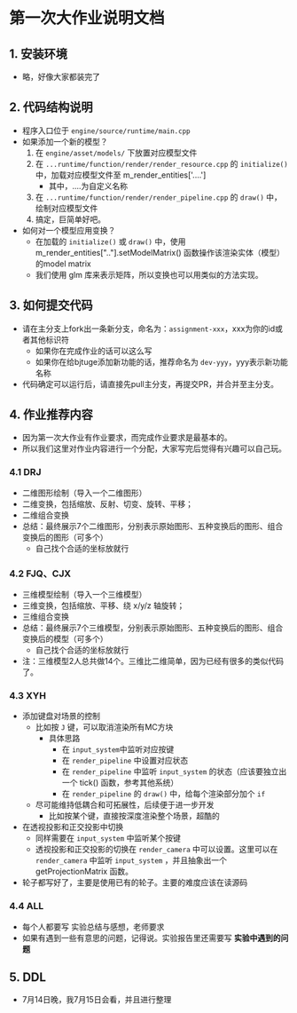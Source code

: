 # 第一次大作业说明文档

## 1. 安装环境

* 略，好像大家都装完了

## 2. 代码结构说明

* 程序入口位于 `engine/source/runtime/main.cpp`
* 如果添加一个新的模型？
  1. 在 `engine/asset/models/` 下放置对应模型文件
  2. 在 `...runtime/function/render/render_resource.cpp` 的 `initialize()` 中，加载对应模型文件至 m_render_entities['....']
     * 其中，....为自定义名称
  3. 在 `...runtime/function/render/render_pipeline.cpp` 的 `draw()` 中，绘制对应模型文件
  4. 搞定，巨简单好吧。
* 如何对一个模型应用变换？
  * 在加载的 `initialize()` 或 `draw()` 中，使用 m_render_entities[".."].setModelMatrix() 函数操作该渲染实体（模型）的model matrix
  * 我们使用 glm 库来表示矩阵，所以变换也可以用类似的方法实现。

## 3. 如何提交代码

* 请在主分支上fork出一条新分支，命名为：`assignment-xxx`，xxx为你的id或者其他标识符
  * 如果你在完成作业的话可以这么写
  * 如果你在给bjtuge添加新功能的话，推荐命名为 `dev-yyy`，yyy表示新功能名称
* 代码确定可以运行后，请直接先pull主分支，再提交PR，并合并至主分支。

## 4. 作业推荐内容

* 因为第一次大作业有作业要求，而完成作业要求是最基本的。
* 所以我们这里对作业内容进行一个分配，大家写完后觉得有兴趣可以自己玩。

### 4.1 DRJ

* 二维图形绘制（导入一个二维图形）
* 二维变换，包括缩放、反射、切变、旋转、平移；
* 二维组合变换
* 总结：最终展示7个二维图形，分别表示原始图形、五种变换后的图形、组合变换后的图形（可多个）
  * 自己找个合适的坐标放就行

### 4.2 FJQ、CJX

* 三维模型绘制（导入一个三维模型）
* 三维变换，包括缩放、平移、绕 x/y/z 轴旋转；
* 三维组合变换
* 总结：最终展示7个三维模型，分别表示原始图形、五种变换后的图形、组合变换后的模型（可多个）
  * 自己找个合适的坐标放就行
* 注：三维模型2人总共做14个。三维比二维简单，因为已经有很多的类似代码了。

### 4.3 XYH

* 添加键盘对场景的控制
  * 比如按 `J` 键，可以取消渲染所有MC方块
    * 具体思路
      * 在 `input_system`中监听对应按键
      * 在 `render_pipeline` 中设置对应状态
      * 在 `render_pipeline` 中监听 `input_system` 的状态（应该要独立出一个 tick() 函数，参考其他系统）
      * 在 `render_pipeline` 的 `draw()` 中，给每个渲染部分加个 `if`
  * 尽可能维持低耦合和可拓展性，后续便于进一步开发
    * 比如按某个键，直接按深度渲染整个场景，超酷的
* 在透视投影和正交投影中切换
  * 同样需要在 `input_system` 中监听某个按键
  * 透视投影和正交投影的切换在 `render_camera` 中可以设置。这里可以在 `render_camera` 中监听 `input_system` ，并且抽象出一个 getProjectionMatrix 函数。
* 轮子都写好了，主要是使用已有的轮子。主要的难度应该在读源码

### 4.4 ALL

* 每个人都要写 实验总结与感想，老师要求
* 如果有遇到一些有意思的问题，记得说。实验报告里还需要写 **实验中遇到的问题**

## 5. DDL

* 7月14日晚，我7月15日会看，并且进行整理